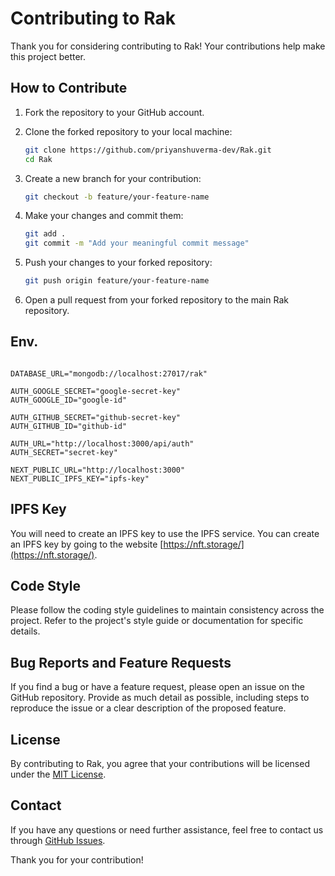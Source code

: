 # Contributing to Rak

Thank you for considering contributing to Rak! Your contributions help make this project better.

## How to Contribute

1. Fork the repository to your GitHub account.
2. Clone the forked repository to your local machine:

   ```bash
   git clone https://github.com/priyanshuverma-dev/Rak.git
   cd Rak
   ```

3. Create a new branch for your contribution:

   ```bash
   git checkout -b feature/your-feature-name
   ```

4. Make your changes and commit them:

   ```bash
   git add .
   git commit -m "Add your meaningful commit message"
   ```

5. Push your changes to your forked repository:

   ```bash
   git push origin feature/your-feature-name
   ```

6. Open a pull request from your forked repository to the main Rak repository.

## Env.

```env

DATABASE_URL="mongodb://localhost:27017/rak"

AUTH_GOOGLE_SECRET="google-secret-key"
AUTH_GOOGLE_ID="google-id"

AUTH_GITHUB_SECRET="github-secret-key"
AUTH_GITHUB_ID="github-id"

AUTH_URL="http://localhost:3000/api/auth"
AUTH_SECRET="secret-key"

NEXT_PUBLIC_URL="http://localhost:3000"
NEXT_PUBLIC_IPFS_KEY="ipfs-key"
```

## IPFS Key

You will need to create an IPFS key to use the IPFS service. You can create an IPFS key by going to the website [https://nft.storage/](https://nft.storage/).

## Code Style

Please follow the coding style guidelines to maintain consistency across the project. Refer to the project's style guide or documentation for specific details.

## Bug Reports and Feature Requests

If you find a bug or have a feature request, please open an issue on the GitHub repository. Provide as much detail as possible, including steps to reproduce the issue or a clear description of the proposed feature.

## License

By contributing to Rak, you agree that your contributions will be licensed under the [MIT License](LICENSE).

## Contact

If you have any questions or need further assistance, feel free to contact us through [GitHub Issues](https://github.com/your-username/Rak/issues).

Thank you for your contribution!
